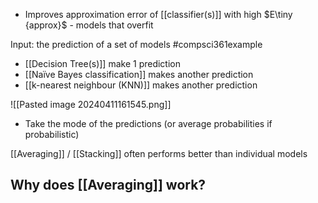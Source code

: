 - Improves approximation error of [[classifier(s)]] with high $E\tiny {approx}$ - models that overfit

Input: the prediction of a set of models
#compsci361example 
- [[Decision Tree(s)]] make 1 prediction
- [[Naïve Bayes classification]] makes another prediction
- [[k-nearest neighbour (KNN)]] makes another prediction

![[Pasted image 20240411161545.png]]
- Take the mode of the predictions (or average probabilities if probabilistic)

[[Averaging]] / [[Stacking]] often performs better than individual models

## Why does [[Averaging]] work?
